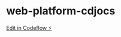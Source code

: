 # web-platform-cdjocs

[Edit in Codeflow ⚡️](https://stackblitz.com/~/github.com/athithyaramaa1/web-platform-cdjocs)